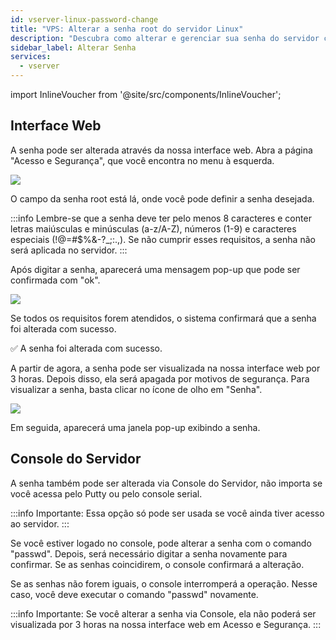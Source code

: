 ```yaml
---
id: vserver-linux-password-change
title: "VPS: Alterar a senha root do servidor Linux"
description: "Descubra como alterar e gerenciar sua senha do servidor com segurança via interface web ou console para um controle de acesso melhor → Saiba mais agora"
sidebar_label: Alterar Senha
services:
  - vserver
---
```


import InlineVoucher from '@site/src/components/InlineVoucher';

<InlineVoucher />

## Interface Web

A senha pode ser alterada através da nossa interface web. Abra a página "Acesso e Segurança", que você encontra no menu à esquerda.

![](https://screensaver01.zap-hosting.com/index.php/s/9nMFt4ZAGmQEHnZ/preview)

O campo da senha root está lá, onde você pode definir a senha desejada.

:::info
Lembre-se que a senha deve ter pelo menos 8 caracteres e conter letras maiúsculas e minúsculas (a-z/A-Z), números (1-9) e caracteres especiais (!@=#$%&-?_;:.,). Se não cumprir esses requisitos, a senha não será aplicada no servidor.
:::

Após digitar a senha, aparecerá uma mensagem pop-up que pode ser confirmada com "ok".

![](https://screensaver01.zap-hosting.com/index.php/s/sybJP9oeJKY2SLr/preview)

Se todos os requisitos forem atendidos, o sistema confirmará que a senha foi alterada com sucesso.

✅ A senha foi alterada com sucesso.

A partir de agora, a senha pode ser visualizada na nossa interface web por 3 horas. Depois disso, ela será apagada por motivos de segurança. Para visualizar a senha, basta clicar no ícone de olho em "Senha".

![](https://screensaver01.zap-hosting.com/index.php/s/rFKrYA6en8Z9ypz/preview)

Em seguida, aparecerá uma janela pop-up exibindo a senha.

## Console do Servidor

A senha também pode ser alterada via Console do Servidor, não importa se você acessa pelo Putty ou pelo console serial.

:::info
Importante: Essa opção só pode ser usada se você ainda tiver acesso ao servidor.
:::

Se você estiver logado no console, pode alterar a senha com o comando "passwd". Depois, será necessário digitar a senha novamente para confirmar. Se as senhas coincidirem, o console confirmará a alteração.

Se as senhas não forem iguais, o console interromperá a operação. Nesse caso, você deve executar o comando "passwd" novamente.

:::info
Importante: Se você alterar a senha via Console, ela não poderá ser visualizada por 3 horas na nossa interface web em Acesso e Segurança.
:::

<InlineVoucher />